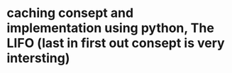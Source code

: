 # caching consept and implementation using python, The LIFO (last in first out consept is very intersting)